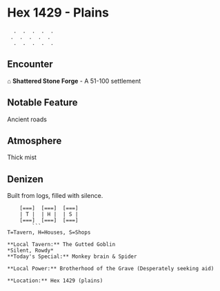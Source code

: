 # Hex 1429 - Plains
```
  .  .  .  .  .
 .  .  .  .  .
  .  .  .  .  .
```

## Encounter

⌂ **Shattered Stone Forge** - A 51-100 settlement

## Notable Feature

Ancient roads

## Atmosphere

Thick mist

## Denizen

Built from logs, filled with silence.

```
    [===]  [===]  [===]
    | T |  | H |  | S |
    [===]  [===]  [===]
        ```
T=Tavern, H=Houses, S=Shops

**Local Tavern:** The Gutted Goblin
*Silent, Rowdy*
**Today's Special:** Monkey brain & Spider

**Local Power:** Brotherhood of the Grave (Desperately seeking aid)

**Location:** Hex 1429 (plains)
